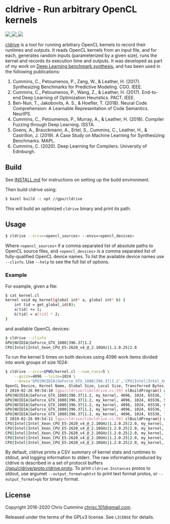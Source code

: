 # cldrive - Run arbitrary OpenCL kernels

<!-- Travis CI -->
<a href="https://travis-ci.org/ChrisCummins/cldrive">
  <img src="https://img.shields.io/travis/ChrisCummins/cldrive/master.svg">
</a>
<!-- Better code -->
<a href="https://bettercodehub.com/results/ChrisCummins/cldrive">
  <img src="https://bettercodehub.com/edge/badge/ChrisCummins/cldrive?branch=master">
</a>
<!-- License -->
<a href="https://www.gnu.org/licenses/gpl-3.0.en.html" target="_blank">
  <img src="https://img.shields.io/badge/license-GNU%20GPL%20v3-blue.svg?style=flat">
</a>

[cldrive](https://github.com/ChrisCummins/cldrive) is a tool for running
arbitrary OpenCL kernels to record their runtimes and outputs. It reads OpenCL
kernels from an input file, and for each, generates random inputs
(parameterized by a given size), runs the kernel and records its execution time
and outputs. It was developed as part of my work on
[Deep Learning benchmark synthesis](https://github.com/ChrisCummins/clgen), and
has been used in the following publications:

1. Cummins, C., Petoumenos, P., Zang, W., & Leather, H. (2017). Synthesizing
   Benchmarks for Predictive Modeling. CGO. IEEE.
1. Cummins, C., Petoumenos, P., Wang, Z., & Leather, H. (2017). End-to-end
   Deep Learning of Optimization Heuristics. PACT. IEEE.
1. Ben-Nun, T., Jakobovits, A. S., & Hoefler, T. (2018). Neural Code
   Comprehension: A Learnable Representation of Code Semantics. NeurIPS.
1. Cummins, C., Petoumenos, P., Murray, A., & Leather, H. (2018). Compiler
   Fuzzing through Deep Learning. ISSTA.
1. Goens, A., Brauckmann, A., Ertel, S., Cummins, C., Leather, H., &
   Castrillon, J. (2019). A Case Study on Machine Learning for Synthesizing
   Benchmarks. MAPL.
1. Cummins, C. (2020). Deep Learning for Compilers. University of Edinburgh.

## Build

See [INSTALL.md](https://github.com/ChrisCummins/phd/blob/master/INSTALL.md) for instructions on setting up the build
environment.

Then build cldrive using:

```sh
$ bazel build -c opt //gpu/cldrive
```

This will build an optimized `cldrive` binary and print its path.

## Usage

```sh
$ cldrive --srcs=<opencl_sources> --envs=<opencl_devices>
```

Where `<opencl_sources>` if a comma separated list of absolute paths to OpenCL
source files, and `<opencl_devices>` is a comma separated list of
fully-qualified OpenCL device names. To list the available device names use
`--clinfo`. Use `--help` to see the full list of options.

### Example

For example, given a file:

```sh
$ cat kernel.cl
kernel void my_kernel(global int* a, global int* b) {
    int tid = get_global_id(0);
    a[tid] += 1;
    b[tid] = a[tid] * 2;
}
```

and available OpenCL devices:

```sh
$ cldrive --clinfo
GPU|NVIDIA|GeForce_GTX_1080|396.37|1.2
CPU|Intel|Intel_Xeon_CPU_E5-2620_v4_@_2.10GHz|1.2.0.25|2.0
```

To run the kernel 5 times on both devices using 4096 work items divided into
work groups of size 1024:

```sh
$ cldrive --srcs=$PWD/kernel.cl --num_runs=5 \
    --gsize=4096 --lsize=1024 \
    --envs='GPU|NVIDIA|GeForce_GTX_1080|396.37|1.2','CPU|Intel|Intel_Xeon_CPU_E5-2620_v4_@_2.10GHz|1.2.0.25|2.0'
OpenCL Device, Kernel Name, Global Size, Local Size, Transferred Bytes, Runtime (ns)
I 2019-02-26 09:54:10 [gpu/cldrive/libcldrive.cc:59] clBuildProgram() with options '-cl-kernel-arg-info' completed in 1851 ms
GPU|NVIDIA|GeForce_GTX_1080|396.37|1.2, my_kernel, 4096, 1024, 65536, 113344
GPU|NVIDIA|GeForce_GTX_1080|396.37|1.2, my_kernel, 4096, 1024, 65536, 57984
GPU|NVIDIA|GeForce_GTX_1080|396.37|1.2, my_kernel, 4096, 1024, 65536, 64096
GPU|NVIDIA|GeForce_GTX_1080|396.37|1.2, my_kernel, 4096, 1024, 65536, 73696
GPU|NVIDIA|GeForce_GTX_1080|396.37|1.2, my_kernel, 4096, 1024, 65536, 73632
I 2019-02-26 09:54:11 [gpu/cldrive/libcldrive.cc:59] clBuildProgram() with options '-cl-kernel-arg-info' completed in 76 ms
CPU|Intel|Intel_Xeon_CPU_E5-2620_v4_@_2.10GHz|1.2.0.25|2.0, my_kernel, 4096, 1024, 65536, 105440
CPU|Intel|Intel_Xeon_CPU_E5-2620_v4_@_2.10GHz|1.2.0.25|2.0, my_kernel, 4096, 1024, 65536, 55936
CPU|Intel|Intel_Xeon_CPU_E5-2620_v4_@_2.10GHz|1.2.0.25|2.0, my_kernel, 4096, 1024, 65536, 63296
CPU|Intel|Intel_Xeon_CPU_E5-2620_v4_@_2.10GHz|1.2.0.25|2.0, my_kernel, 4096, 1024, 65536, 56192
CPU|Intel|Intel_Xeon_CPU_E5-2620_v4_@_2.10GHz|1.2.0.25|2.0, my_kernel, 4096, 1024, 65536, 55680
```

By default, cldrive prints a CSV summary of kernel stats and runtimes to
stdout, and logging information to stderr. The raw information produced by
cldrive is described in a set of protocol buffers
[//gpu/cldrive/proto:cldrive.proto](/gpu/cldrive/proto/cldrive.proto). To print
`cldrive.Instances` protos to stdout, use argumet `--output_format=pbtxt`
to print text format protos, or `--output_format=pb` for binary format.


## License

Copyright 2016-2020 Chris Cummins <chrisc.101@gmail.com>.

Released under the terms of the GPLv3 license. See `LICENSE` for details.
